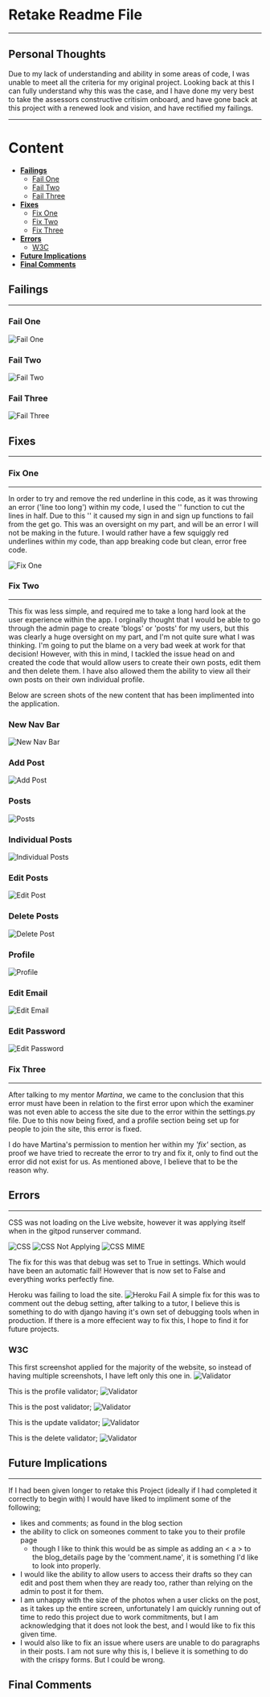 # **Retake Readme File**

***
## Personal Thoughts
Due to my lack of understanding and ability in some areas of code, I was unable to meet all the criteria for my original project. Looking back at this I can fully understand why this was the case, and I have done my very best to take the assessors constructive critisim onboard, and have gone back at this project with a renewed look and vision, and have rectified my failings.
***
# Content

- **[Failings](#failings)**
    - [Fail One](#fail-one)
    - [Fail Two](#fail-two)
    - [Fail Three](#fail-three)
- **[Fixes](#fixes)**
    - [Fix One](#fix-one)
    - [Fix Two](#fix-two)
    - [Fix Three](#fix-three)
- **[Errors](#errors)**
    - [W3C](#w3c)
- **[Future Implications](#future-implications)**
- **[Final Comments](#final-comments)**

## **Failings**
***
### Fail One
![Fail One](readme-content/retake/10.%20Fail%20One%20-%20Assessor.png)

### Fail Two
![Fail Two](readme-content/retake/11.%20Fail%20Two%20-%20Assessor.png)

### Fail Three
![Fail Three](readme-content/retake/12.%20Fail%20Three%20-%20Assessor.png)

## **Fixes**
***
### **Fix One**
***
In order to try and remove the red underline in this code, as it was throwing an error ('line too long') within my code, I used the '\' function to cut the lines in half. Due to this '\' it caused my sign in and sign up functions to fail from the get go. This was an oversight on my part, and will be an error I will not be making in the future. I would rather have a few squiggly red underlines within my code, than app breaking code but clean, error free code.

![Fix One](readme-content/retake/10.%20Fail%20One%20-%20Reason.png)


### **Fix Two**
***
This fix was less simple, and required me to take a long hard look at the user experience within the app. I orginally thought that I would be able to go through the admin page to create 'blogs' or 'posts' for my users, but this was clearly a huge oversight on my part, and I'm not quite sure what I was thinking. I'm going to put the blame on a very bad week at work for that decision! However, with this in mind, I tackled the issue head on and created the code that would allow users to create their own posts, edit them and then delete them. I have also allowed them the ability to view all their own posts on their own individual profile.

Below are screen shots of the new content that has been implimented into the application.

### New Nav Bar
![New Nav Bar](readme-content/retake/1.%20New%20Nav%20Bar.png)

### Add Post
![Add Post](readme-content/retake/2.%20Add%20Post.png)

### Posts
![Posts](readme-content/retake/3.%20Posts.png)

### Individual Posts
![Individual Posts](readme-content/retake/4.%20Individual%20Post.png)

### Edit Posts
![Edit Post](readme-content/retake/5.%20Edit%20Post.png)

### Delete Posts
![Delete Post](readme-content/retake/6.%20Delete%20Post.png)

### Profile
![Profile](readme-content/retake/7.%20Profile.png)

### Edit Email
![Edit Email](readme-content/retake/8.%20Edit%20Email.png)

### Edit Password
![Edit Password](readme-content/retake/9.%20Edit%20Password.png)

### **Fix Three**

***

After talking to my mentor *Martina*, we came to the conclusion that this error must have been in relation to the first error upon which the examiner was not even able to access the site due to the error within the settings.py file. Due to this now being fixed, and a profile section being set up for people to join the site, this error is fixed. 

I do have Martina's permission to mention her within my *'fix'* section, as proof we have tried to recreate the error to try and fix it, only to find out the error did not exist for us. As mentioned above, I believe that to be the reason why.

## **Errors**

***
CSS was not loading on the Live website, however it was applying itself when in the gitpod runserver command.

![CSS](readme-content/retake/01%20-%20CSS%20not%20applying.png)
![CSS Not Applying](readme-content/retake/02%20-%20CSS%20not%20applying%2C%20but%20works%20in%20github.png)
![CSS MIME](readme-content/retake/03%20-%20CSS%20not%20applying%2C%20MIME.png)

The fix for this was that debug was set to True in settings. Which would have been an automatic fail! However that is now set to False and everything works perfectly fine.

Heroku was failing to load the site.
![Heroku Fail](readme-content/retake/04%20-%20Heroku%20Failing%20To%20Load.png)
A simple fix for this was to comment out the debug setting, after talking to a tutor, I believe this is something to do with django having it's own set of debugging tools when in production. If there is a more effecient way to fix this, I hope to find it for future projects.

### **W3C**

This first screenshot applied for the majority of the website, so instead of having multiple screenshots, I have left only this one in.
![Validator](readme-content/retake/05.%20Validator.png)

This is the profile validator;
![Validator](readme-content/retake/06.%20Validator%20Profile.png)

This is the post validator;
![Validator](readme-content/retake/07.%20Validator%20Post.png)

This is the update validator;
![Validator](readme-content/retake/08.%20Validator%20Update.png)

This is the delete validator;
![Validator](readme-content/retake/09.%20Validator%20Delete.png)



## **Future Implications**

***
If I had been given longer to retake this Project (ideally if I had completed it correctly to begin with) I would have liked to impliment some of the following;
    
- likes and comments; as found in the blog section
- the ability to click on someones comment to take you to their profile page
    - though I like to think this would be as simple as adding an < a > to the blog_details page by the 'comment.name', it is something I'd like to look into properly.
- I would like the ability to allow users to access their drafts so they can edit and post them when they are ready too, rather than relying on the admin to post it for them.
- I am unhappy with the size of the photos when a user clicks on the post, as it takes up the entire screen, unfortunately I am quickly running out of time to redo this project due to work commitments, but I am acknowledging that it does not look the best, and I would like to fix this given time.
- I would also like to fix an issue where users are unable to do paragraphs in their posts. I am not sure why this is, I believe it is something to do with the crispy forms. But I could be wrong.

## **Final Comments**

